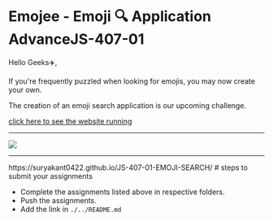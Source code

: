 # Emojee - Emoji 🔍 Application AdvanceJS-407-01



Hello Geeks✈️,

If you're frequently puzzled when looking for emojis, you may now create your own. 

The creation of an emoji search application is our upcoming challenge.

[click here to see the website running](https://emojee.netlify.app/)

<hr>

![](./image/emoji.png)

<hr>
https://suryakant0422.github.io/JS-407-01-EMOJI-SEARCH/
# steps to submit your assignments

- Complete the assignments listed above in respective folders.
- Push the assignments.
- Add the link in ```./../README.md``` 

